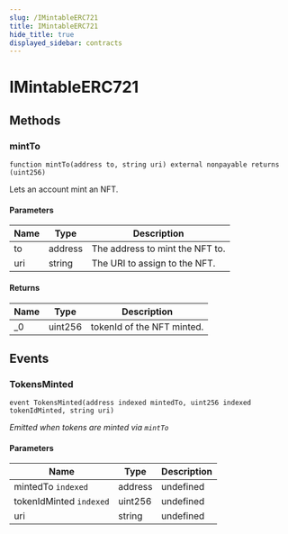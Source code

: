 ```yaml
---
slug: /IMintableERC721
title: IMintableERC721
hide_title: true
displayed_sidebar: contracts
---
```


# IMintableERC721

## Methods

### mintTo

```solidity
function mintTo(address to, string uri) external nonpayable returns (uint256)
```

Lets an account mint an NFT.

#### Parameters

| Name | Type    | Description                     |
| ---- | ------- | ------------------------------- |
| to   | address | The address to mint the NFT to. |
| uri  | string  | The URI to assign to the NFT.   |

#### Returns

| Name | Type    | Description                |
| ---- | ------- | -------------------------- |
| \_0  | uint256 | tokenId of the NFT minted. |

## Events

### TokensMinted

```solidity
event TokensMinted(address indexed mintedTo, uint256 indexed tokenIdMinted, string uri)
```

_Emitted when tokens are minted via `mintTo`_

#### Parameters

| Name                    | Type    | Description |
| ----------------------- | ------- | ----------- |
| mintedTo `indexed`      | address | undefined   |
| tokenIdMinted `indexed` | uint256 | undefined   |
| uri                     | string  | undefined   |
